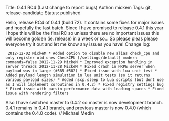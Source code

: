 Title: 0.4.1 RC4 (Last change to report bugs)
Author: mickem
Tags: git, release-candidate
Status: published

Hello, release RC4 of 0.4.1 (build 72). It contains some fixes for major
issues and hopefully the last batch. Since I have promised to release
0.4.1 this year I hope this will be the final RC so unless there are no
important issues this will become golden (ie. release) in a week or
so... So please pleas please everyone try it out and let me know any
issues you have! Change log:

     2012-12-02 MickeM * Added option to disable new alias check_cpu and only register old ones CheckCPU [/settings/default] modern commands=false 2012-11-29 MickeM * Improved exception handling in server threads 2012-11-28 MickeM * Fixed crash in NRPE server when payload was to large (#585 #582) * Fixed issue with lua unit test * Added payload length simulation in lua unit tests (so it returns various payload sizes) * Added nscp.sleep to Lua scripts (but dont use as I will implement coroutines in 0.4.2) * Fixed registry settings bug * Fixed issue with parsin performance data with leading spaces * Fixed issue with rendering filters 

Also I have switched master to 0.4.2 so master is now development
branch. 0.4.1 remains in 0.4.1 branch, and previous master is now 0.4.0
(which contains the 0.4.0 code). // Michael Medin
